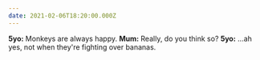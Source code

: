 ```yaml
---
date: 2021-02-06T18:20:00.000Z
---
```


**5yo:** Monkeys are always happy.
**Mum:** Really, do you think so?
**5yo:** ...ah yes, not when they're fighting over bananas.
